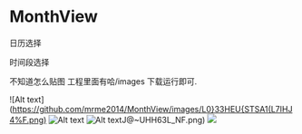 # MonthView
日历选择 

时间段选择



不知道怎么贴图 工程里面有哈/images  下载运行即可.



![Alt text](https://github.com/mrme2014/MonthView/images/L0}33HEU{STSA1(L7IHJ4%F.png)
![Alt text](https://github.com/mrme2014/MonthView/images/Y_@]RFBYX_GVW926ZW1BO2I.png)
![Alt text](https://github.com/mrme2014/MonthView/images/{V2LEGIL3{)J@~UHH63L_NF.png)
[![](https://jitpack.io/v/mrme2014/MonthView.svg)](https://jitpack.io/#mrme2014/MonthView)
